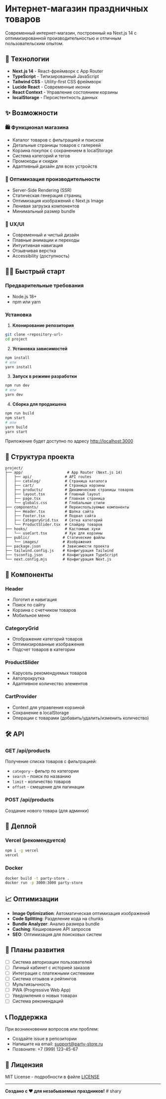 # Интернет-магазин праздничных товаров

Современный интернет-магазин, построенный на Next.js 14 с оптимизированной производительностью и отличным пользовательским опытом.

## 🚀 Технологии

- **Next.js 14** - React-фреймворк с App Router
- **TypeScript** - Типизированный JavaScript
- **Tailwind CSS** - Utility-first CSS фреймворк
- **Lucide React** - Современные иконки
- **React Context** - Управление состоянием корзины
- **localStorage** - Персистентность данных

## ✨ Возможности

### 🛍️ Функционал магазина
- Каталог товаров с фильтрацией и поиском
- Детальные страницы товаров с галереей
- Корзина покупок с сохранением в localStorage
- Система категорий и тегов
- Промокоды и скидки
- Адаптивный дизайн для всех устройств

### 🔧 Оптимизация производительности
- Server-Side Rendering (SSR)
- Статическая генерация страниц
- Оптимизация изображений с Next.js Image
- Ленивая загрузка компонентов
- Минимальный размер bundle

### 📱 UX/UI
- Современный и чистый дизайн
- Плавные анимации и переходы
- Интуитивная навигация
- Отзывчивая верстка
- Accessibility (доступность)

## 🏃‍♂️ Быстрый старт

### Предварительные требования
- Node.js 18+ 
- npm или yarn

### Установка

1. **Клонирование репозитория**
```bash
git clone <repository-url>
cd project
```

2. **Установка зависимостей**
```bash
npm install
# или
yarn install
```

3. **Запуск в режиме разработки**
```bash
npm run dev
# или
yarn dev
```

4. **Сборка для продакшена**
```bash
npm run build
npm start
# или
yarn build
yarn start
```

Приложение будет доступно по адресу [http://localhost:3000](http://localhost:3000)

## 📁 Структура проекта

```
project/
├── app/                    # App Router (Next.js 14)
│   ├── api/               # API routes
│   ├── catalog/           # Страница каталога
│   ├── cart/              # Страница корзины
│   ├── products/          # Динамические страницы товаров
│   ├── layout.tsx         # Главный layout
│   ├── page.tsx           # Главная страница
│   └── globals.css        # Глобальные стили
├── components/            # Переиспользуемые компоненты
│   ├── Header.tsx         # Шапка сайта
│   ├── Footer.tsx         # Подвал сайта
│   ├── CategoryGrid.tsx   # Сетка категорий
│   └── ProductSlider.tsx  # Слайдер товаров
├── hooks/                 # Кастомные хуки
│   └── useCart.tsx        # Хук для корзины
├── public/               # Статические файлы
│   └── images/           # Изображения
├── package.json          # Зависимости проекта
├── tailwind.config.js    # Конфигурация Tailwind
├── tsconfig.json         # Конфигурация TypeScript
└── next.config.mjs       # Конфигурация Next.js
```

## 🎨 Компоненты

### Header
- Логотип и навигация
- Поиск по сайту
- Корзина с счетчиком товаров
- Мобильное меню

### CategoryGrid
- Отображение категорий товаров
- Оптимизированные изображения
- Подсчет товаров в категории

### ProductSlider
- Карусель рекомендуемых товаров
- Автопрокрутка
- Адаптивное количество элементов

### CartProvider
- Context для управления корзиной
- Сохранение в localStorage
- Операции с товарами (добавить/удалить/изменить количество)

## 🛠️ API

### GET /api/products
Получение списка товаров с фильтрацией:
- `category` - фильтр по категории
- `search` - поиск по названию
- `limit` - количество товаров
- `offset` - смещение для пагинации

### POST /api/products
Создание нового товара (для админки)

## 🚀 Деплой

### Vercel (рекомендуется)
```bash
npm i -g vercel
vercel
```

### Docker
```bash
docker build -t party-store .
docker run -p 3000:3000 party-store
```

## 📈 Оптимизации

- **Image Optimization**: Автоматическая оптимизация изображений
- **Code Splitting**: Разделение кода на chunks
- **Bundle Analyzer**: Анализ размера bundle
- **Caching**: Кеширование API запросов
- **SEO**: Оптимизация для поисковых систем

## 🔮 Планы развития

- [ ] Система авторизации пользователей
- [ ] Личный кабинет с историей заказов
- [ ] Интеграция с платежными системами
- [ ] Система отзывов и рейтингов
- [ ] Мультиязычность
- [ ] PWA (Progressive Web App)
- [ ] Уведомления о новых товарах
- [ ] Система рекомендаций

## 📞 Поддержка

При возникновении вопросов или проблем:
- Создайте issue в репозитории
- Напишите на email: support@party-store.ru
- Позвоните: +7 (999) 123-45-67

## 📄 Лицензия

MIT License - подробности в файле [LICENSE](LICENSE)

---

**Создано с ❤️ для незабываемых праздников!** #   s h a r y  
 